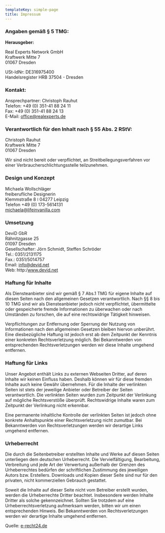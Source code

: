 ```yaml
---
templateKey: simple-page
title: Impressum
---
```

### Angaben gemäß § 5 TMG:

**Herausgeber:**

Real Experts Network GmbH\
Kraftwerk Mitte 7\
01067 Dresden

USt-IdNr: DE316975400\
Handelsregister HRB 37504 - Dresden

### Kontakt:

Ansprechpartner: Christoph Rauhut\
Telefon: +49 (0) 351-41 88 24 11\
Fax: +49 (0) 351-41 88 24 13\
E-Mail: office@realexperts.de

### Verantwortlich für den Inhalt nach § 55 Abs. 2 RStV:

Christoph Rauhut\
Kraftwerk Mitte 7\
01067 Dresden

Wir sind nicht bereit oder verpflichtet, an Streitbeilegungsverfahren vor einer
Verbraucherschlichtungsstelle teilzunehmen.

### Design und Konzept
Michaela Wollschläger\
freiberufliche Designerin\
Klemmstraße 8 ǀ 04277 Leipzig\
Telefon +49 (0) 173-5614131\
michaela@lifeinvanilla.com

### Umsetzung
DeviD GbR\
Rähnitzgasse 25\
01097 Dresden\
Gesellschafter: Jörn Schmidt, Steffen Schröder\
Tel.: 0351/2131175\
Fax.: 0351/5014757\
Email: info@devid.net\
Web: http:/www.devid.net

### Haftung für Inhalte

Als Diensteanbieter sind wir gemäß § 7 Abs.1 TMG für eigene Inhalte auf diesen Seiten
nach den allgemeinen Gesetzen verantwortlich. Nach §§ 8 bis 10 TMG sind wir als
Diensteanbieter jedoch nicht verpflichtet, übermittelte oder gespeicherte fremde Informationen zu
überwachen oder nach Umständen zu forschen, die auf eine rechtswidrige Tätigkeit
hinweisen.

Verpflichtungen zur Entfernung oder Sperrung der Nutzung von Informationen nach
den allgemeinen Gesetzen bleiben hiervon unberührt. Eine diesbezügliche Haftung ist jedoch
erst ab dem Zeitpunkt der Kenntnis einer konkreten Rechtsverletzung möglich. Bei Bekanntwerden
von entsprechenden Rechtsverletzungen werden wir diese Inhalte umgehend entfernen.

### Haftung für Links

Unser Angebot enthält Links zu externen Webseiten Dritter, auf
deren Inhalte wir keinen Einfluss haben. Deshalb können wir für diese fremden Inhalte auch
keine Gewähr übernehmen. Für die Inhalte der verlinkten Seiten ist stets der jeweilige
Anbieter oder Betreiber der Seiten verantwortlich. Die verlinkten Seiten wurden zum Zeitpunkt der
Verlinkung auf mögliche Rechtsverstöße überprüft. Rechtswidrige Inhalte
waren zum Zeitpunkt der Verlinkung nicht erkennbar.

Eine permanente inhaltliche Kontrolle der
verlinkten Seiten ist jedoch ohne konkrete Anhaltspunkte einer Rechtsverletzung nicht zumutbar. Bei
Bekanntwerden von Rechtsverletzungen werden wir derartige Links umgehend entfernen.

### Urheberrecht

Die durch die Seitenbetreiber erstellten Inhalte und Werke auf diesen Seiten
unterliegen dem deutschen Urheberrecht. Die Vervielfältigung, Bearbeitung, Verbreitung und jede
Art der Verwertung außerhalb der Grenzen des Urheberrechtes bedürfen der schriftlichen
Zustimmung des jeweiligen Autors bzw. Erstellers. Downloads und Kopien dieser Seite sind nur für
den privaten, nicht kommerziellen Gebrauch gestattet.

Soweit die Inhalte auf dieser Seite nicht
vom Betreiber erstellt wurden, werden die Urheberrechte Dritter beachtet. Insbesondere werden Inhalte
Dritter als solche gekennzeichnet. Sollten Sie trotzdem auf eine Urheberrechtsverletzung aufmerksam
werden, bitten wir um einen entsprechenden Hinweis. Bei Bekanntwerden von Rechtsverletzungen
werden wir derartige Inhalte umgehend entfernen.

Quelle: [e-recht24.de](https://www.erecht24.de)
